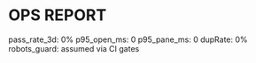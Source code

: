# OPS REPORT
pass_rate_3d: 0%
p95_open_ms: 0
p95_pane_ms: 0
dupRate: 0%
robots_guard: assumed via CI gates
